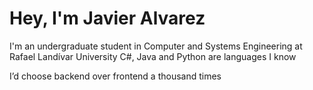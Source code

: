 # Hey, I'm Javier Alvarez
I'm an undergraduate student in Computer and Systems Engineering at Rafael Landívar University
C#, Java and Python are languages I know

I’d choose backend over frontend a thousand times
